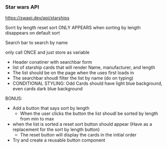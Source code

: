 ### Star wars API

https://swapi.dev/api/starships

Sorrt by length
reset sort ONLY APPEARS when sorting by length disappears on default sort

Search bar to search by name

only call ONCE and just store as variable

- Header conatiner with searchbar form
- list of starship cards that will render Name, manufacturer, and length
- The list should be on the page when the uses first loads in
- The searchbar shoudl filter the list by name (do on typing)
- CONDITIONAL STYLING: Odd Cards should have light blue background, even cards dark blue background

BONUS:

- Add a button that says sort by length
  - When the user clicks the button the list shoudl be sorted by length from min to max
- when the list is sorted a reset sort button should appear (Have as a replacement for the sort by length button)
  - The reset button will display the cards in the initial order
- Try and create a reusable button component
